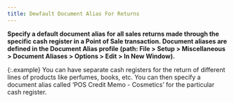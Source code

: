 ```yaml
---
title: Dewfault Document Alias For Returns
---
```



**Specify a default document  alias for all sales returns made through the specific cash register in  a Point of Sale transaction. Document aliases are defined in the  **Document Alias** profile (path:  **File &gt; Setup &gt; Miscellaneous &gt; 
 Document Aliases &gt; Options &gt; Edit &gt; In New Window**).**


{:.example}
You can have separate cash registers for the return  of different lines of products like perfumes, books, etc. You can then  specify a document alias called ‘POS Credit Memo - Cosmetics’ for the  particular cash register.
